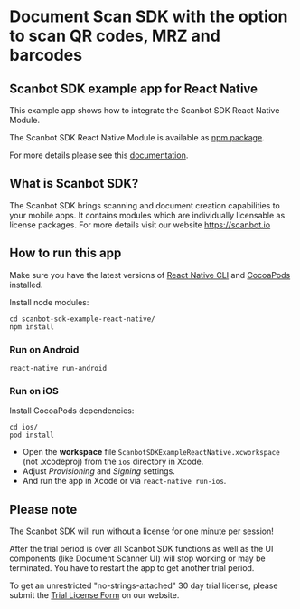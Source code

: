 # Document Scan SDK with the option to scan QR codes, MRZ and barcodes

## Scanbot SDK example app for React Native

This example app shows how to integrate the Scanbot SDK React Native Module. 

The Scanbot SDK React Native Module is available as [npm package](https://www.npmjs.com/package/react-native-scanbot-sdk).

For more details please see this [documentation](https://scanbotsdk.github.io/documentation/react-native/).



## What is Scanbot SDK?

The Scanbot SDK brings scanning and document creation capabilities to your mobile apps. 
It contains modules which are individually licensable as license packages. 
For more details visit our website https://scanbot.io



## How to run this app

Make sure you have the latest versions of [React Native CLI](https://facebook.github.io/react-native/) 
and [CocoaPods](https://cocoapods.org/) installed.

Install node modules:

```
cd scanbot-sdk-example-react-native/
npm install
```

### Run on Android

```
react-native run-android
```

### Run on iOS

Install CocoaPods dependencies:

```
cd ios/
pod install
```

- Open the **workspace** file `ScanbotSDKExampleReactNative.xcworkspace` (not .xcodeproj) from the `ios` directory in Xcode. 
- Adjust *Provisioning* and *Signing* settings.
- And run the app in Xcode or via `react-native run-ios`.



## Please note

The Scanbot SDK will run without a license for one minute per session!

After the trial period is over all Scanbot SDK functions as well as the UI components (like Document Scanner UI) will stop working or may be terminated.
You have to restart the app to get another trial period.

To get an unrestricted "no-strings-attached" 30 day trial license, please submit the [Trial License Form](https://scanbot.io/en/sdk/demo/trial) on our website.
